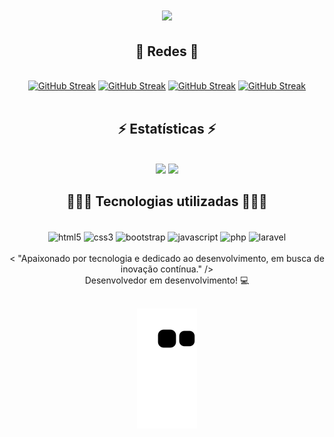 
<h1 align="center">
    <img src="https://readme-typing-svg.herokuapp.com/?font=Righteous&size=35&center=true&vCenter=true&width=500&height=70&duration=4000&color=9400D3&lines=olá!+👋;+me+chamo+Leonardo+Araujo!;" />
</h1>

<h2 align="center">🔗 Redes 🔗</h2>
<br>
<div align=center>
    <a href="https://instagram.com/leoaraujofernandes"><img src="https://img.shields.io/badge/Instagram-E4405F?style=for-the-badge&logo=instagram&logoColor=white" alt="GitHub Streak" /></a>
    <a href="https://www.linkedin.com/in/leonardoaraujofernandes/"><img src="https://img.shields.io/badge/LinkedIn-0077B5?style=for-the-badge&logo=linkedin&logoColor=white" alt="GitHub Streak" /></a>
    <a href="https://github.com/araujo-leo"><img src="https://img.shields.io/badge/GitHub-100000?style=for-the-badge&logo=github&logoColor=white" alt="GitHub Streak" /></a>
    <a href="mailto:leoaraujofnd@gmail.com"><img src="https://img.shields.io/badge/Gmail-D14836?style=for-the-badge&logo=gmail&logoColor=white" alt="GitHub Streak" /></a>
</div>

<br>

<h2 align="center">⚡ Estatísticas ⚡</h2>
<br>
<div align="center">
   <!--  <a href="https://git.io/streak-stats"><img src="https://streak-stats.demolab.com?user=araujo-leo&theme=dark&hide_border=falso&locale=pt_BR" alt="GitHub Streak" /></a><br> -->
     <img height="180em" src="https://github-readme-stats.vercel.app/api?username=araujo-leo&show_icons=true&theme=dark"></img>
  <img height="180em" src="https://github-readme-stats.vercel.app/api/top-langs/?username=araujo-leo&layout=donut&theme=dark"></img>
  <br/>
</div>

 




<h2 align="center">👨🏽‍💻 Tecnologias utilizadas 👨🏽‍💻</h2>

<div style="display: inline_block" align="center">
<br>
  <img align="center" alt="html5" src="https://img.shields.io/badge/HTML5-E34F26?style=for-the-badge&logo=html5&logoColor=white"/>
  <img align="center" alt="css3" src="https://img.shields.io/badge/CSS3-1572B6?style=for-the-badge&logo=css3&logoColor=white"/>
   <img align="center" alt="bootstrap" src="https://img.shields.io/badge/Bootstrap-563D7C?style=for-the-badge&logo=bootstrap&logoColor=white"/>
   <img align="center" alt="javascript" src="https://img.shields.io/badge/JavaScript-323330?style=for-the-badge&logo=javascript&logoColor=F7DF1E"/>
   <img align="center" alt="php" src="https://img.shields.io/badge/PHP-777BB4?style=for-the-badge&logo=php&logoColor=white"/>
  <img align="center" alt="laravel" src="https://img.shields.io/badge/Laravel-FF2D20?style=for-the-badge&logo=laravel&logoColor=white"/>
    <br><br>
    < "Apaixonado por tecnologia e dedicado ao desenvolvimento, em busca de inovação contínua." /> <br>
Desenvolvedor em desenvolvimento! 💻
</div>
<br>

<p align="center">
  <img src="https://github.com/araujo-leo/araujo-leo/blob/output/github-contribution-grid-snake.svg">
</p>





